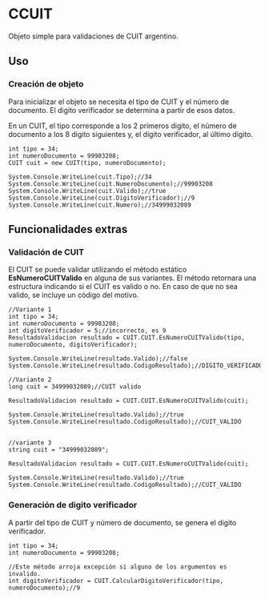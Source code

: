 # CCUIT
Objeto simple para validaciones de CUIT argentino.

## Uso

### Creación de objeto

Para inicializar el objeto se necesita el tipo de CUIT y el número de documento. El digito verificador se determina a partir de esos datos.

En un CUIT, el tipo corresponde a los 2 primeros digito, el número de documento a los 8 digito siguientes y, el dígito verificador, al último digito.


    int tipo = 34;
    int numeroDocumento = 99903208;
    CUIT cuit = new CUIT(tipo, numeroDocumento);
    
    System.Console.WriteLine(cuit.Tipo);//34
    System.Console.WriteLine(cuit.NumeroDocumento);//99903208
    System.Console.WriteLine(cuit.Valido);//true
    System.Console.WriteLine(cuit.DigitoVerificador);//9
    System.Console.WriteLine(cuit.Numero);//34999032089

## Funcionalidades extras

### Validación de CUIT

El CUIT se puede validar utilizando el método estático **EsNumeroCUITValido** en alguna de sus variantes. El método retornara una estructura indicando si el CUIT es valido o no. En caso de que no sea valido, se incluye un código del motivo.

    //Variante 1
    int tipo = 34;
    int numeroDocumento = 99903208;
    int digitoVerificador = 5;//incorrecto, es 9
    ResultadoValidacion resultado = CUIT.CUIT.EsNumeroCUITValido(tipo, numeroDocumento, digitoVerificador);
    
    System.Console.WriteLine(resultado.Valido);//false
    System.Console.WriteLine(resultado.CodigoResultado);//DIGITO_VERIFICADOR_INCORRECTO
    
    //Variante 2
    long cuit = 34999032089;//CUIT valido
    
    ResultadoValidacion resultado = CUIT.CUIT.EsNumeroCUITValido(cuit);
    
    System.Console.WriteLine(resultado.Valido);//true
    System.Console.WriteLine(resultado.CodigoResultado);//CUIT_VALIDO
    
    
    //variante 3
    string cuit = "34999032089";
    
    ResultadoValidacion resultado = CUIT.CUIT.EsNumeroCUITValido(cuit);
    
    System.Console.WriteLine(resultado.Valido);//true
    System.Console.WriteLine(resultado.CodigoResultado);//CUIT_VALIDO

### Generación de digito verificador

A partir del tipo de CUIT y número de documento, se genera el digito verificador.

    int tipo = 34;
    int numeroDocumento = 99903208;
    
    //Este método arroja excepción si alguno de los argumentos es invalido.
    int digitoVerificador = CUIT.CalcularDigitoVerificador(tipo, numeroDocumento);//9